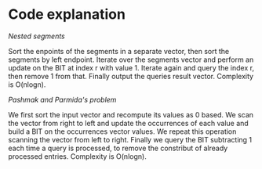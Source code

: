 # Code explanation

*Nested segments*

Sort the enpoints of the segments in a separate vector, then sort the segments by left endpoint. Iterate over the segments vector and perform an update on the BIT at index r with value 1. Iterate again and query the index r, then remove 1 from that. Finally output the queries result vector. Complexity is O(nlogn).

*Pashmak and Parmida's problem*

We first sort the input vector and recompute its values as 0 based. We scan the vector from right to left and update the occurrences of each value and build a BIT on the occurrences vector values. We repeat this operation scanning the vector from left to right. Finally we query the BIT subtracting 1 each time a query is processed, to remove the constribut of already processed entries. Complexity is O(nlogn).